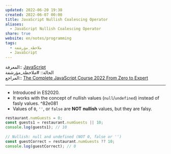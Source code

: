 ```yaml
---  
updated: 2022-06-20 19:38  
created: 2022-06-07 00:00  
title: JavaScript Nullish Coalescing Operator  
aliases:  
  - JavaScript Nullish Coalescing Operator  
share: true  
website: en/notes/programming  
tags:  
  - ملاحظة_مؤرشفة  
  - JavaScript  
---  
```

  
  
  
المعرفة:: [JavaScript](JavaScript)  
الحالة:: #ملاحظة_مؤرشفة  
المراجع:: [The Complete JavaScript Course 2022 From Zero to Expert](The%20Complete%20JavaScript%20Course%202022%20From%20Zero%20to%20Expert)  
  
---  
  
- Introduced in ES2020.  
- It works with the concept of nullish values (`null`/`undefined`) instead of fasly values. ^82e081  
- Values of `0`, `''`, or `false` are **NOT** **nullish** values, but they are falsy.  
  
```js  
restaurant.numGuests = 0;  
const guests1 = restaurant.numGuests || 10;  
console.log(guests1); // 10  
  
// Nullish: null and undefined (NOT 0, false or '')  
const guestCorrect = restaurant.numGuests ?? 10;  
console.log(guestCorrect); // 0  
```  
